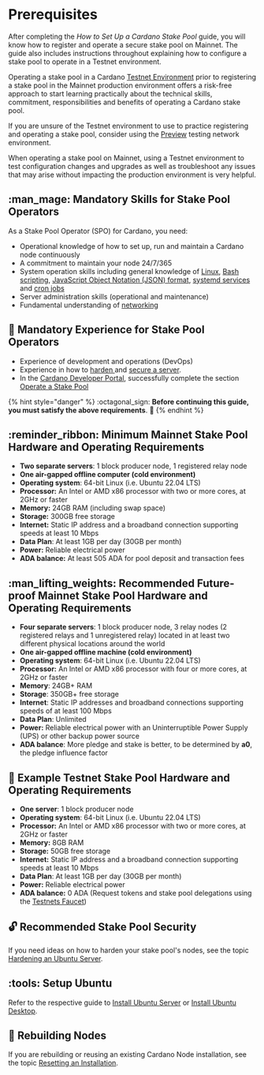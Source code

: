 # Prerequisites

After completing the _How to Set Up a Cardano Stake Pool_ guide, you will know how to register and operate a secure stake pool on Mainnet. The guide also includes instructions throughout explaining how to configure a stake pool to operate in a Testnet environment.

Operating a stake pool in a Cardano [Testnet Environment](https://docs.cardano.org/cardano-testnets/environments) prior to registering a stake pool in the Mainnet production environment offers a risk-free approach to start learning practically about the technical skills, commitment, responsibilities and benefits of operating a Cardano stake pool.

If you are unsure of the Testnet environment to use to practice registering and operating a stake pool, consider using the [Preview](https://docs.cardano.org/cardano-testnets/environments#preview) testing network environment.

When operating a stake pool on Mainnet, using a Testnet environment to test configuration changes and upgrades as well as troubleshoot any issues that may arise without impacting the production environment is very helpful.

## :man\_mage: Mandatory Skills for Stake Pool Operators

As a Stake Pool Operator (SPO) for Cardano, you need:

* Operational knowledge of how to set up, run and maintain a Cardano node continuously
* A commitment to maintain your node 24/7/365
* System operation skills including general knowledge of [Linux](https://linuxjourney.com/), [Bash scripting](https://linuxconfig.org/bash-scripting-tutorial-for-beginners), [JavaScript Object Notation (JSON) format](https://attacomsian.com/blog/what-is-json?msclkid=0445ae34ce4d11ec84216d09187b5112), [systemd services](https://linuxconfig.org/how-to-create-systemd-service-unit-in-linux) and [cron jobs](https://itsfoss.com/cron-job/)
* Server administration skills (operational and maintenance)
* Fundamental understanding of [networking](https://www.ibm.com/cloud/learn/networking-a-complete-guide)

## :mage: Mandatory Experience for Stake Pool Operators

* Experience of development and operations (DevOps)
* Experience in how to [harden ](https://www.lifewire.com/harden-ubuntu-server-security-4178243)and [secure a server](https://gist.github.com/lokhman/cc716d2e2d373dd696b2d9264c0287a3).
* In the [Cardano Developer Portal](https://developers.cardano.org/docs/get-started/), successfully complete the section [Operate a Stake Pool](https://developers.cardano.org/docs/operate-a-stake-pool/)

{% hint style="danger" %}
:octagonal\_sign: **Before continuing this guide, you must satisfy the above requirements**. :construction:
{% endhint %}

## :reminder\_ribbon: Minimum Mainnet Stake Pool Hardware and Operating Requirements

* **Two separate servers**: 1 block producer node, 1 registered relay node
* **One air-gapped offline computer (cold environment)**
* **Operating system**: 64-bit Linux (i.e. Ubuntu 22.04 LTS)
* **Processor:** An Intel or AMD x86 processor with two or more cores, at 2GHz or faster
* **Memory:** 24GB RAM (including swap space)
* **Storage:** 300GB free storage
* **Internet:** Static IP address and a broadband connection supporting speeds at least 10 Mbps
* **Data Plan**: At least 1GB per day (30GB per month)
* **Power:** Reliable electrical power
* **ADA balance:** At least 505 ADA for pool deposit and transaction fees

## :man\_lifting\_weights: Recommended Future-proof Mainnet Stake Pool Hardware and Operating Requirements <a href="#futureproof" id="futureproof"></a>

* **Four separate servers**: 1 block producer node, 3 relay nodes (2 registered relays and 1 unregistered relay) located in at least two different physical locations around the world
* **One air-gapped offline machine (cold environment)**
* **Operating system**: 64-bit Linux (i.e. Ubuntu 22.04 LTS)
* **Processor:** An Intel or AMD x86 processor with four or more cores, at 2GHz or faster
* **Memory**: 24GB+ RAM
* **Storage**: 350GB+ free storage
* **Internet**: Static IP addresses and broadband connections supporting speeds of at least 100 Mbps
* **Data Plan**: Unlimited
* **Power:** Reliable electrical power with an Uninterruptible Power Supply (UPS) or other backup power source
* **ADA balance**: More pledge and stake is better, to be determined by **a0**, the pledge influence factor

## :hammer: Example Testnet Stake Pool Hardware and Operating Requirements

* **One server**: 1 block producer node
* **Operating system**: 64-bit Linux (i.e. Ubuntu 22.04 LTS)
* **Processor:** An Intel or AMD x86 processor with two or more cores, at 2GHz or faster
* **Memory:** 8GB RAM
* **Storage:** 50GB free storage
* **Internet:** Static IP address and a broadband connection supporting speeds at least 10 Mbps
* **Data Plan**: At least 1GB per day (30GB per month)
* **Power:** Reliable electrical power
* **ADA balance:** 0 ADA (Request tokens and stake pool delegations using the [Testnets Faucet](https://docs.cardano.org/cardano-testnets/tools/faucet))

## :unlock: Recommended Stake Pool Security

If you need ideas on how to harden your stake pool's nodes, see the topic [Hardening an Ubuntu Server](hardening-an-ubuntu-server.md).

## :tools: Setup Ubuntu

Refer to the respective guide to [Install Ubuntu Server](https://ubuntu.com/tutorials/install-ubuntu-server) or [Install Ubuntu Desktop](https://ubuntu.com/tutorials/install-ubuntu-desktop).

## :bricks: Rebuilding Nodes

If you are rebuilding or reusing an existing Cardano Node installation, see the topic [Resetting an Installation](../part-v-tips/resetting-an-installation.md).
